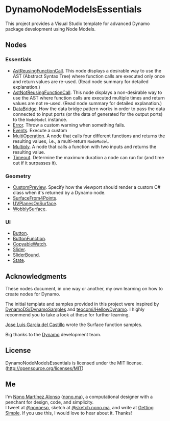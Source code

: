 # DynamoNodeModelsEssentials

This project provides a Visual Studio template for advanced Dynamo package development using Node Models.

## Nodes

### Essentials

- [AstReusingFunctionCall](src/Essentials/NodeModelsEssentials/EssentialsAstReusingFunctionCall.cs). This node displays a desirable way to use the AST (Abstract Syntax Tree) where function calls are executed only once and return values are re-used. (Read node summary for detailed explanation.)
- [AstNotReusingFunctionCall](src/Essentials/NodeModelsEssentials/EssentialsAstNotReusingFunctionCall.cs). This node displays a non-desirable way to use the AST where function calls are executed multiple times and return values are not re-used. (Read node summary for detailed explanation.)
- [DataBridge](src/Essentials/NodeModelsEssentials/EssentialsDataBridge.cs). How the data bridge pattern works in order to pass the data connected to input ports (or the data of generated for the output ports) to the `NodeModel` instance.
- [Error](src/Essentials/NodeModelsEssentials/EssentialsError.cs). Throw a custom warning when something fails.
- [Events](src/Essentials/NodeModelsEssentials/EssentialsEvents.cs). Execute a custom 
- [MultiOperation](src/Essentials/NodeModelsEssentials/EssentialsMultiOperation.cs). A node that calls four different functions and returns the resulting values, i.e., a multi-return `NodeModel`.
- [Multiply](src/Essentials/NodeModelsEssentials/EssentialsMultiply.cs). A node that calls a function with two inputs and returns the resulting value.
- [Timeout](src/Essentials/NodeModelsEssentials/EssentialsTimeout.cs). Determine the maximum duration a node can run for (and time out if it surpasses it).

### Geometry

- [CustomPreview](src/Essentials/NodeModelsEssentials/GeometryCustomPreview.cs). Specify how the viewport should render a custom C# class when it's returned by a Dynamo node.
- [SurfaceFrom4Points](src/Essentials/NodeModelsEssentials/GeometrySurfaceFrom4Points.cs).
- [UVPlanesOnSurface](src/Essentials/NodeModelsEssentials/GeometryUVPlanesOnSurface.cs).
- [WobblySurface](src/Essentials/NodeModelsEssentials/GeometryWobblySurface.cs).

### UI

- [Button](src/Essentials/NodeModelsEssentials/UIButton.cs).
- [ButtonFunction](src/Essentials/NodeModelsEssentials/UIButtonFunction.cs).
- [CopyableWatch](src/Essentials/NodeModelsEssentials/UICopyableWatch.cs).
- [Slider](src/Essentials/NodeModelsEssentials/UISlider.cs).
- [SliderBound](src/Essentials/NodeModelsEssentials/UISliderBound.cs).
- [State](src/Essentials/NodeModelsEssentials/UIState.cs).

## Acknowledgments

These nodes document, in one way or another, my own learning on how to create nodes for Dynamo.

The initial template and samples provided in this project were inspired by [DynamoDS/DynamoSamples](https://github.com/DynamoDS/DynamoSamples) and [teocomi/HellowDynamo](https://github.com/teocomi/HelloDynamo). I highly recommend you to take a look at these for further learning.

[Jose Luis Garcia del Castillo](http://github.com/garciadelcastillo) wrote the Surface function samples.

Big thanks to the [Dynamo](http://dynamobim.org) development team.

## License

DynamoNodeModelsEssentials is licensed under the MIT license. (http://opensource.org/licenses/MIT)

## Me

I'm [Nono Martínez Alonso](http://nono.ma) ([nono.ma](http://nono.ma)), a computational designer with a penchant for design, code, and simplicity.  
I tweet at [@nonoesp](http://www.twitter.com/nonoesp), sketch at [@sketch.nono.ma](http://sketch.nono.ma), and write at [Getting Simple](http://gettingsimple.com/). If you use this, I would love to hear about it. Thanks!
